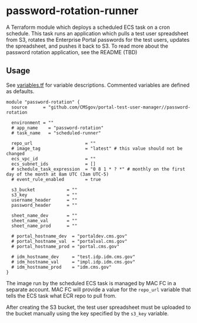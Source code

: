 # password-rotation-runner

A Terraform module which deploys a scheduled ECS task on a cron schedule.  This task runs an application which pulls a test user spreadsheet from S3, rotates the Enterprise Portal passwords for the test users, updates the spreadsheet, and pushes it back to S3. To read more about the password rotation application, see the README (TBD)

## Usage
See [variables.tf](variables.tf) for variable descriptions. Commented variables are defined as defaults. 
```
module "password-rotation" {
  source      = "github.com/CMSgov/portal-test-user-manager//password-rotation
  
  environment = ""
  # app_name    = "password-rotation"
  # task_name   = "scheduled-runner"

  repo_url                    = "" 
  # image_tag                 = "latest" # this value should not be changed
  ecs_vpc_id                  = "" 
  ecs_subnet_ids              = [] 
  # schedule_task_expression  = "0 8 1 * ? *" # monthly on the first day of the month at 8am UTC (3am UTC-5)
  # event_rule_enabled        = true

  s3_bucket            = ""
  s3_key               = ""
  username_header      = ""
  password_header      = ""

  sheet_name_dev       = ""
  sheet_name_val       = ""
  sheet_name_prod      = ""

  # portal_hostname_dev  = "portaldev.cms.gov"
  # portal_hostname_val  = "portalval.cms.gov"
  # portal_hostname_prod = "portal.cms.gov"
  
  # idm_hostname_dev     = "test.idp.idm.cms.gov"
  # idm_hostname_val     = "impl.idp.idm.cms.gov"
  # idm_hostname_prod    = "idm.cms.gov"
}
```

The image run by the scheduled ECS task is managed by MAC FC in a separate account.  MAC FC will provide a value for the `repo_url` variable that tells the ECS task what ECR repo to pull from. 

After creating the S3 bucket, the test user spreadsheet must be uploaded to the bucket manually using the key specified by the `s3_key` variable.